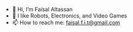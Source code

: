 - 👋 Hi, I’m Faisal Altassan
- 👀 I like Robots, Electronics, and Video Games
- 📫 How to reach me: faisal.f.i.t@gmail.com

<!---
f-tassan/f-tassan is a ✨ special ✨ repository because its `README.md` (this file) appears on your GitHub profile.
You can click the Preview link to take a look at your changes.
--->

